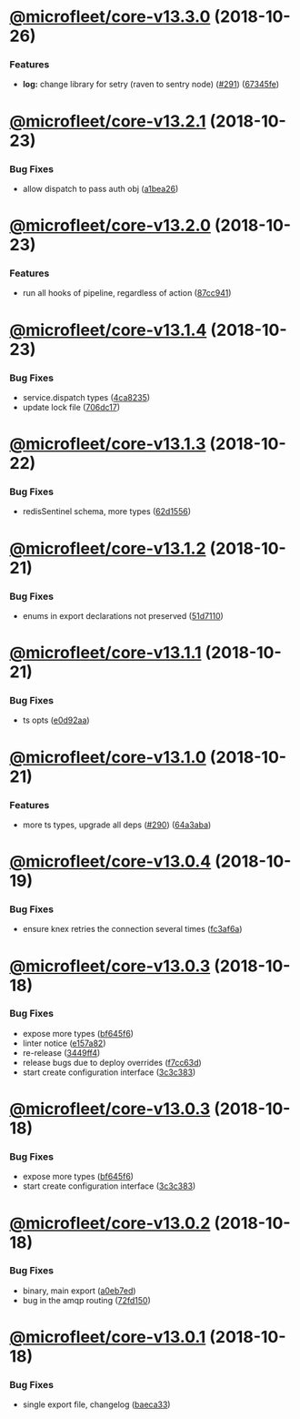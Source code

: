 # [@microfleet/core-v13.3.0](https://github.com/microfleet/core/compare/@microfleet/core-v13.2.1...@microfleet/core-v13.3.0) (2018-10-26)


### Features

* **log:** change library for setry (raven to sentry node) ([#291](https://github.com/microfleet/core/issues/291)) ([67345fe](https://github.com/microfleet/core/commit/67345fe))

# [@microfleet/core-v13.2.1](https://github.com/microfleet/core/compare/@microfleet/core-v13.2.0...@microfleet/core-v13.2.1) (2018-10-23)


### Bug Fixes

* allow dispatch to pass auth obj ([a1bea26](https://github.com/microfleet/core/commit/a1bea26))

# [@microfleet/core-v13.2.0](https://github.com/microfleet/core/compare/@microfleet/core-v13.1.4...@microfleet/core-v13.2.0) (2018-10-23)


### Features

* run all hooks of pipeline, regardless of action ([87cc941](https://github.com/microfleet/core/commit/87cc941))

# [@microfleet/core-v13.1.4](https://github.com/microfleet/core/compare/@microfleet/core-v13.1.3...@microfleet/core-v13.1.4) (2018-10-23)


### Bug Fixes

* service.dispatch types ([4ca8235](https://github.com/microfleet/core/commit/4ca8235))
* update lock file ([706dc17](https://github.com/microfleet/core/commit/706dc17))

# [@microfleet/core-v13.1.3](https://github.com/microfleet/core/compare/@microfleet/core-v13.1.2...@microfleet/core-v13.1.3) (2018-10-22)


### Bug Fixes

* redisSentinel schema, more types ([62d1556](https://github.com/microfleet/core/commit/62d1556))

# [@microfleet/core-v13.1.2](https://github.com/microfleet/core/compare/@microfleet/core-v13.1.1...@microfleet/core-v13.1.2) (2018-10-21)


### Bug Fixes

* enums in export declarations not preserved ([51d7110](https://github.com/microfleet/core/commit/51d7110))

# [@microfleet/core-v13.1.1](https://github.com/microfleet/core/compare/@microfleet/core-v13.1.0...@microfleet/core-v13.1.1) (2018-10-21)


### Bug Fixes

* ts opts ([e0d92aa](https://github.com/microfleet/core/commit/e0d92aa))

# [@microfleet/core-v13.1.0](https://github.com/microfleet/core/compare/@microfleet/core-v13.0.4...@microfleet/core-v13.1.0) (2018-10-21)


### Features

* more ts types, upgrade all deps ([#290](https://github.com/microfleet/core/issues/290)) ([64a3aba](https://github.com/microfleet/core/commit/64a3aba))

# [@microfleet/core-v13.0.4](https://github.com/microfleet/core/compare/@microfleet/core-v13.0.3...@microfleet/core-v13.0.4) (2018-10-19)


### Bug Fixes

* ensure knex retries the connection several times ([fc3af6a](https://github.com/microfleet/core/commit/fc3af6a))

# [@microfleet/core-v13.0.3](https://github.com/microfleet/core/compare/@microfleet/core-v13.0.2...@microfleet/core-v13.0.3) (2018-10-18)


### Bug Fixes

* expose more types ([bf645f6](https://github.com/microfleet/core/commit/bf645f6))
* linter notice ([e157a82](https://github.com/microfleet/core/commit/e157a82))
* re-release ([3449ff4](https://github.com/microfleet/core/commit/3449ff4))
* release bugs due to deploy overrides ([f7cc63d](https://github.com/microfleet/core/commit/f7cc63d))
* start create configuration interface ([3c3c383](https://github.com/microfleet/core/commit/3c3c383))

# [@microfleet/core-v13.0.3](https://github.com/microfleet/core/compare/@microfleet/core-v13.0.2...@microfleet/core-v13.0.3) (2018-10-18)


### Bug Fixes

* expose more types ([bf645f6](https://github.com/microfleet/core/commit/bf645f6))
* start create configuration interface ([3c3c383](https://github.com/microfleet/core/commit/3c3c383))

# [@microfleet/core-v13.0.2](https://github.com/microfleet/core/compare/@microfleet/core-v13.0.1...@microfleet/core-v13.0.2) (2018-10-18)


### Bug Fixes

* binary, main export ([a0eb7ed](https://github.com/microfleet/core/commit/a0eb7ed))
* bug in the amqp routing ([72fd150](https://github.com/microfleet/core/commit/72fd150))

# [@microfleet/core-v13.0.1](https://github.com/microfleet/core/compare/@microfleet/core-v13.0.0...@microfleet/core-v13.0.1) (2018-10-18)


### Bug Fixes

* single export file, changelog ([baeca33](https://github.com/microfleet/core/commit/baeca33))

